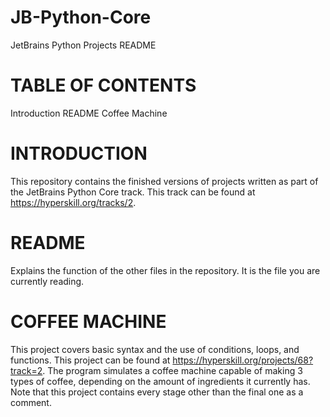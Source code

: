 # JB-Python-Core
JetBrains Python Projects README

TABLE OF CONTENTS
=================
Introduction
README
Coffee Machine

INTRODUCTION
============
This repository contains the finished versions of projects written as part of the JetBrains Python Core track.
This track can be found at https://hyperskill.org/tracks/2.

README
======
Explains the function of the other files in the repository.
It is the file you are currently reading.

COFFEE MACHINE
==========
This project covers basic syntax and the use of conditions, loops, and functions.
This project can be found at https://hyperskill.org/projects/68?track=2.
The program simulates a coffee machine capable of making 3 types of coffee, depending on the amount of ingredients it currently has.
Note that this project contains every stage other than the final one as a comment.
